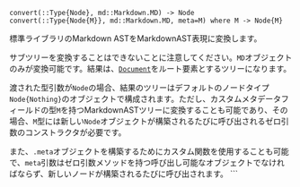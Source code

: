 ```
convert(::Type{Node}, md::Markdown.MD) -> Node
convert(::Type{Node{M}}, md::Markdown.MD, meta=M) where M -> Node{M}
```

標準ライブラリのMarkdown ASTをMarkdownAST表現に変換します。

サブツリーを変換することはできないことに注意してください。`MD`オブジェクトのみが変換可能です。結果は、[`Document`](@ref)をルート要素とするツリーになります。

渡された型引数が`Node`の場合、結果のツリーはデフォルトのノードタイプ`Node{Nothing}`のオブジェクトで構成されます。ただし、カスタムメタデータフィールドの型`M`を持つMarkdownASTツリーに変換することも可能であり、その場合、`M`型には新しい`Node`オブジェクトが構築されるたびに呼び出されるゼロ引数のコンストラクタが必要です。

また、`.meta`オブジェクトを構築するためにカスタム関数を使用することも可能で、`meta`引数はゼロ引数メソッドを持つ呼び出し可能なオブジェクトでなければならず、新しいノードが構築されるたびに呼び出されます。 ```
